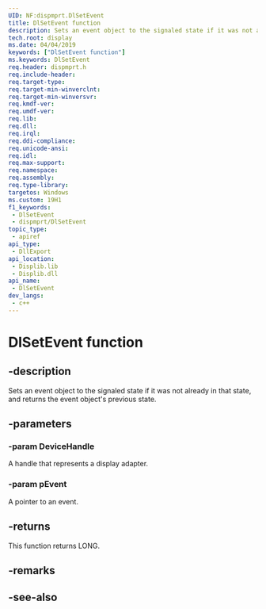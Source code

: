 ```yaml
---
UID: NF:dispmprt.DlSetEvent
title: DlSetEvent function
description: Sets an event object to the signaled state if it was not already in that state, and returns the event object's previous state.
tech.root: display
ms.date: 04/04/2019
keywords: ["DlSetEvent function"]
ms.keywords: DlSetEvent
req.header: dispmprt.h
req.include-header: 
req.target-type: 
req.target-min-winverclnt: 
req.target-min-winversvr: 
req.kmdf-ver: 
req.umdf-ver: 
req.lib: 
req.dll: 
req.irql: 
req.ddi-compliance: 
req.unicode-ansi: 
req.idl: 
req.max-support: 
req.namespace: 
req.assembly: 
req.type-library: 
targetos: Windows
ms.custom: 19H1
f1_keywords:
 - DlSetEvent
 - dispmprt/DlSetEvent
topic_type:
 - apiref
api_type:
 - DllExport
api_location:
 - Displib.lib
 - Displib.dll
api_name:
 - DlSetEvent
dev_langs:
 - c++
---
```


# DlSetEvent function


## -description

Sets an event object to the signaled state if it was not already in that state, and returns the event object's previous state.

## -parameters

### -param DeviceHandle

A handle that represents a display adapter.

### -param pEvent

A pointer to an event.

## -returns

This function returns LONG.

## -remarks

## -see-also

